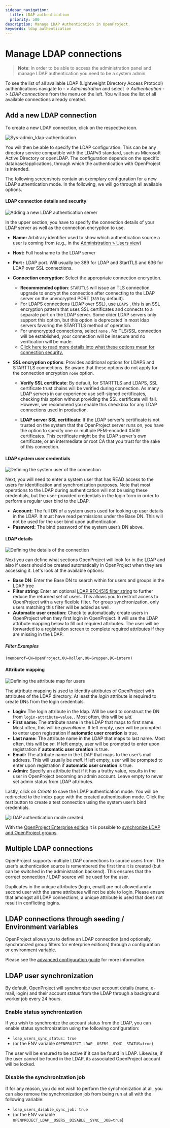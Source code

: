 ```yaml
---
sidebar_navigation:
  title: LDAP authentication
  priority: 500
description: Manage LDAP Authentication in OpenProject.
keywords: ldap authentication
---
```


# Manage LDAP connections

> **Note**: In order to be able to access the administration panel and manage LDAP authentication you need to be a system admin.

To see the list of all available LDAP (Lightweight Directory Access  Protocol) authentications navigate to - > *Administration* and select *-> Authentication* -> *LDAP connections* from the menu on the left. You will see the list of all available connections already created.

## Add a new LDAP connection

To create a new LDAP connection, click on the respective icon.

![Sys-admin_ldap-authentication](Sys-admin_ldap-authentication.png)

You will then be able to specify the LDAP configuration. This can be  any directory service compatible with the LDAPv3 standard, such as  Microsoft Active Directory or openLDAP. The configuration depends on the specific database/applications, through which the authentication with  OpenProject is intended.

The following screenshots contain an exemplary configuration for a  new LDAP authentication mode. In the following, we will go through all  available options.



#### LDAP connection details and security

![Adding a new LDAP authentication server](ldap-host-and-security.png)



In the upper section, you have to specify the connection details of your LDAP server as well as the connection encryption to use.



- **Name:** Arbitrary identifier used to show which authentication source a user is coming from (e.g., in the [Administration > Users view](../../users-permissions/users/))
- **Host:** Full hostname to the LDAP server
- **Port :** LDAP port. Will usually be 389 for LDAP and StartTLS and 636 for LDAP over SSL connections.
- **Connection encryption**: Select the appropriate connection encryption.
  - **Recommended option**: `STARTTLS` will issue an TLS connection upgrade to encrypt the connection after connecting to the LDAP server on the unencrypted PORT (`389` by default).
  - For LDAPS connections (LDAP over SSL), use `LDAPS` , this is an SSL encryption pattern that uses SSL certificates and connects to a separate port on the LDAP server. Some older LDAP servers only support this option, but this option is deprecated in most ldap servers favoring the STARTTLS method of operation.
  - For unencrypted connections, select `none`  . No TLS/SSL connection will be established, your connection will be insecure and no verification will be made.
  -  [Click here to read more details into what these options mean for connection security.](https://www.rubydoc.info/gems/ruby-net-ldap/Net/LDAP)

- **SSL encryption options**: Provides additional options for LDAPS and STARTTLS connections. Be aware that these options do not apply for the connection encryption `none` option.

  - **Verify SSL certificate**: By default, for STARTTLS and LDAPS, SSL certificate trust chains will be verified during connection. As many LDAP servers in our experience use self-signed certificates, checking this option without providing the SSL certificate will fail. However, we recommend you enable this checkbox for any LDAP connections used in production.

  - **LDAP server SSL certificate**: If the LDAP server's certificate is not trusted on the system that the OpenProject server runs on, you have the option to specify one or multiple PEM-encoded X509 certificates. This certificate might be the LDAP server's own certificate, or an intermediate or root CA that you trust for the sake of this connection.


#### LDAP system user credentials

![Defining the system user of the connection](ldap-system-user.png)



Next, you will need to enter a system user that has READ access to the users for identification and synchronization purposes. Note that most operations to the LDAP during authentication will not be using these credentials, but the user-provided credentials in the login form in order to perform a regular user bind to the LDAP.



- **Account:** The full DN of a system users used for  looking up user details in the LDAP. It must have read permissions under the Base DN. This will not be used for the user bind upon  authentication.
- **Password:** The bind password of the system user’s DN above.



#### LDAP details

![Defining the details of the connection](ldap-details.png)

Next you can define what sections OpenProject will look for in the LDAP and also if users should be created automatically in OpenProject when they are accessing it. Let's look at the available options:



- **Base DN**: Enter the Base DN to search within for users and groups in the LDAP tree
- **Filter string**: Enter an optional [LDAP RFC4515 filter string](https://datatracker.ietf.org/doc/html/rfc4515) to further reduce the returned set of users. This allows you to restrict access to OpenProject with a very flexible filter. For group synchronization, only users matching this filter will be added as well.
- **Automatic user creation:** Check to automatically  create users in OpenProject when they first login in OpenProject. It  will use the LDAP attribute mapping below to fill out required  attributes. The user will be forwarded to a registration screen to  complete required attributes if they are missing in the LDAP.

##### Filter Examples

```
(memberof=CN=OpenProject,OU=Rollen,OU=Gruppen,DC=intern)
```

#### Attribute mapping

![Defining the attribute map for users](ldap-attribute-mapping.png)

The attribute mapping is used to identify attributes of OpenProject with attributes of the LDAP directory. At least the *login* attribute is required to create DNs from the login credentials.

- **Login:** The login attribute in the ldap. Will be used to construct the DN from `login-attribute=value,`. Most often, this will be *uid.*
- **First name:** The attribute name in the LDAP that maps to first name. Most often, this will be *givenName.* If left empty, user will be prompted to enter upon registration if **automatic user creation** is true.
- **Last name:** The attribute name in the LDAP that maps to last name. Most often, this will be *sn.* If left empty, user will be prompted to enter upon registration if **automatic user creation** is true.
- **Email:** The attribute name in the LDAP that maps to the user’s mail address. This will usually be *mail.* If left empty, user will be prompted to enter upon registration if **automatic user creation** is true.
- **Admin:** Specify an attribute that if it has a truthy value, results in the user in OpenProject becoming an admin account.  Leave empty to never set admin status from LDAP attributes.

 

Lastly, click on *Create* to save the LDAP authentication  mode. You will be redirected to the index page with the created  authentication mode. Click the *test*  button to create a test connection using the system user’s bind credentials.

![LDAP authentication mode created](ldap-index-page.png)



With the [OpenProject Enterprise edition](https://www.openproject.org/enterprise-edition/) it is possible to [synchronize LDAP and OpenProject groups](./ldap-group-synchronization).


## Multiple LDAP connections

OpenProject supports multiple LDAP connections to source users from. The user's authentication source is remembered the first time it is created (but can be switched in the administration backend). This ensures that the correct connection / LDAP source will be used for the user.

Duplicates in the unique attributes (login, email) are not allowed and a second user with the same attributes will not be able to login. Please ensure that amongst all LDAP connections, a unique attribute is used that does not result in conflicting logins.



## LDAP connections through seeding / Environment variables

OpenProject allows you to define an LDAP connection (and optionally, synchronized group filters for enterprise editions) through a configuration or environment variable.

Please see the [advanced configuration guide](../../../installation-and-operations/configuration/) for more information.

## LDAP user synchronization

By default, OpenProject will synchronize user account details (name, e-mail, login) and their account status from the LDAP through a background worker job every 24 hours. 

### **Enable status synchronization**

If you wish to synchronize the account status from the LDAP, you can enable status synchronization using the following configuration:

- `ldap_users_sync_status: true`
- (or the ENV variable `OPENPROJECT_LDAP__USERS__SYNC__STATUS=true`)

The user will be ensured to be active if it can be found in LDAP. Likewise, if the user cannot be found in the LDAP, its associated OpenProject account will be locked.

### Disable the synchronization job

If for any reason, you do not wish to perform the synchronization at all, you can also remove the synchronization job from being run at all with the following variable:

- `ldap_users_disable_sync_job: true` 
- (or the ENV variable `OPENPROJECT_LDAP__USERS__DISABLE__SYNC__JOB=true`) 
